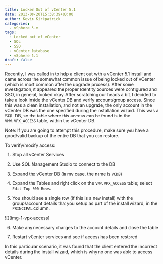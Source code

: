 ```yaml
---
title: Locked Out of vCenter 5.1
date: 2013-09-20T15:38:39+00:00
author: Kevin Kirkpatrick
categories:
  - vSphere 5.x
tags:
  - Locked out of vCenter
  - SQL
  - SSO
  - vCenter Database
  - vSphere 5.1
draft: false
---
```

Recently, I was called in to help a client out with a vCenter 5.1 install and came across the somewhat common issue of being locked out of vCenter (which is most common after the upgrade process). After some investigation, it appeared the proper Identity Sources were configured and SSO, in general, looked okay. After scratching our heads a bit, I decided to take a look inside the vCenter DB and verify account/group access. Since this was a clean installation, and not an upgrade, the only account in the vCenter DB was the one specified during the installation wizard. This was a SQL DB, so the table where this access can be found is in the `VMW.VPX_ACCESS` table, within the vCenter DB.

Note: If you are going to attempt this procedure, make sure you have a good/valid backup of the entire DB that you can restore.

To verify/modify access:

1. Stop all vCenter Services

2. Use SQL Management Studio to connect to the DB

3. Expand the vCenter DB (in my case, the name is `VCDB`)

4. Expand the Tables and right click on the `VMW.VPX_ACCESS` table; select `Edit Top 200 Rows`.

5. You should see a single row (if this is a new install) with the group/account details that you setup as part of the install wizard, in the `PRINCIPAL` column.

![][img-1-vpx-access]

6. Make any necessary changes to the account details and close the table

7. Restart vCenter services and see if access has been restored

In this particular scenario, it was found that the client entered the incorrect details during the install wizard, which is why no one was able to access vCenter.